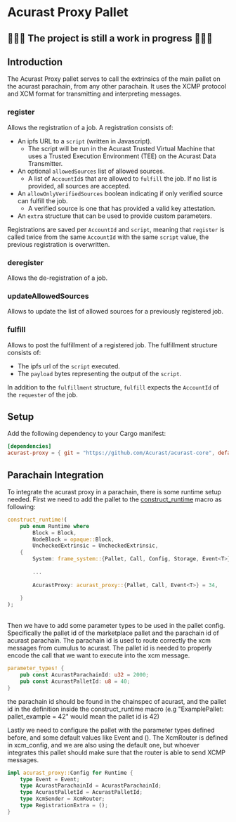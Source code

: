 # Acurast Proxy Pallet
## 🚧🚧🚧 The project is still a work in progress 🚧🚧🚧

## Introduction

The Acurast Proxy pallet serves to call the extrinsics of the main pallet on the acurast parachain, from any other parachain.
It uses the XCMP protocol and XCM format for transmitting and interpreting messages.

### register

Allows the registration of a job. A registration consists of:

- An ipfs URL to a `script` (written in Javascript).
    - The script will be run in the Acurast Trusted Virtual Machine that uses a Trusted Execution Environment (TEE) on the Acurast Data Transmitter.
- An optional `allowedSources` list of allowed sources.
    - A list of `AccountId`s that are allowed to `fulfill` the job. If no list is provided, all sources are accepted.
- An `allowOnlyVerifiedSources` boolean indicating if only verified source can fulfill the job.
    - A verified source is one that has provided a valid key attestation.
- An `extra` structure that can be used to provide custom parameters.

Registrations are saved per `AccountId` and `script`, meaning that `register` is called twice from the same `AccountId` with the same `script` value, the previous registration is overwritten.

### deregister

Allows the de-registration of a job.

### updateAllowedSources

Allows to update the list of allowed sources for a previously registered job.

### fulfill

Allows to post the fulfillment of a registered job. The fulfillment structure consists of:

- The ipfs url of the `script` executed.
- The `payload` bytes representing the output of the `script`.

In addition to the `fulfillment` structure, `fulfill` expects the `AccountId` of the `requester` of the job.

## Setup

Add the following dependency to your Cargo manifest:

```toml
[dependencies]
acurast-proxy = { git = "https://github.com/Acurast/acurast-core", default-features = false, branch = "feat/proxy-pallet" }
```

## Parachain Integration
To integrate the acurast proxy in a parachain, there is some runtime setup needed. First we need to add the pallet to
the [construct_runtime](https:://example.com) macro as following:
```rust
construct_runtime!(
    pub enum Runtime where
        Block = Block,
        NodeBlock = opaque::Block,
        UncheckedExtrinsic = UncheckedExtrinsic,
    {
        System: frame_system::{Pallet, Call, Config, Storage, Event<T>} = 0,
        
        ...
        
        AcurastProxy: acurast_proxy::{Pallet, Call, Event<T>} = 34,
	
    }
);
```
<br>
Then we have to add some parameter types to be used in the pallet config. Specifically the pallet id of the marketplace 
pallet and the parachain id of acurast parachain. The parachain id is used to route correctly the xcm messages from cumulus
to acurast. The pallet id is needed to properly encode the call that we want to execute into the xcm message.

```rust
parameter_types! {
	pub const AcurastParachainId: u32 = 2000;
	pub const AcurastPalletId: u8 = 40;
}
```
the parachain id should be found in the chainspec of acurast, and the pallet id in the definition inside the construct_runtime macro
(e.g "ExamplePallet: pallet_example = 42" would mean the pallet id is 42)


Lastly we need to configure the pallet with the parameter types defined before, and some default values like Event and ().
The XcmRouter is defined in xcm_config, and we are also using the default one, but whoever integrates this pallet should
make sure that the router is able to send XCMP messages.
```rust
impl acurast_proxy::Config for Runtime {
	type Event = Event;
	type AcurastParachainId = AcurastParachainId;
	type AcurastPalletId = AcurastPalletId;
	type XcmSender = XcmRouter;
	type RegistrationExtra = ();
}
```
